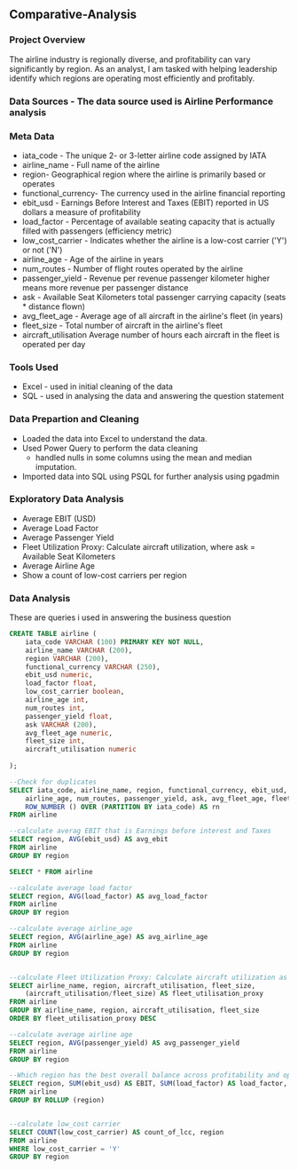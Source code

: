 ## Comparative-Analysis

### Project Overview
The airline industry is regionally diverse, and profitability can vary significantly by region. As an analyst, I am tasked with helping leadership identify which regions are operating most efficiently and profitably.

### Data Sources - The data source used is Airline Performance analysis

### Meta Data
-  iata_code - The unique 2- or 3-letter airline code assigned by IATA
- airline_name - Full name of the airline
- region- Geographical region where the airline is primarily based or operates
- functional_currency- The currency used in the airline financial reporting
- ebit_usd - Earnings Before Interest and Taxes (EBIT) reported in US dollars  a measure of profitability
- load_factor - Percentage of available seating capacity that is actually filled with passengers (efficiency metric)
- low_cost_carrier - Indicates whether the airline is a low-cost carrier ('Y') or not ('N')
- airline_age - Age of the airline in years
- num_routes - Number of flight routes operated by the airline
- passenger_yield	- Revenue per revenue passenger kilometer  higher means more revenue per passenger distance
- ask - Available Seat Kilometers total passenger carrying capacity (seats * distance flown)
- avg_fleet_age - Average age of all aircraft in the airline's fleet (in years)
- fleet_size - Total number of aircraft in the airline's fleet
- aircraft_utilisation  Average number of hours each aircraft in the fleet is operated per day


### Tools Used
- Excel - used in initial cleaning of the data
- SQL - used in analysing the data and answering the question statement

### Data Prepartion and Cleaning
- Loaded the data into Excel to understand the data.
- Used Power Query to perform the data cleaning
    - handled nulls in some columns using the mean and median imputation.
- Imported data into SQL using PSQL for further analysis using pgadmin

### Exploratory Data Analysis
- Average EBIT (USD)
- Average Load Factor
- Average Passenger Yield
- Fleet Utilization Proxy: Calculate aircraft utilization, where ask = Available Seat Kilometers
- Average Airline Age
- Show a count of low-cost carriers per region

### Data Analysis
These are queries i used in answering the business question
```sql
CREATE TABLE airline (
	iata_code VARCHAR (100) PRIMARY KEY NOT NULL,
	airline_name VARCHAR (200),
	region VARCHAR (200),
	functional_currency VARCHAR (250),
	ebit_usd numeric,
	load_factor float,
	low_cost_carrier boolean,
	airline_age int,
	num_routes int,
	passenger_yield float,
	ask VARCHAR (200),
	avg_fleet_age numeric,
	fleet_size int,
	aircraft_utilisation numeric
	
);

--Check for duplicates
SELECT iata_code, airline_name, region, functional_currency, ebit_usd, load_factor, low_cost_carrier,
	airline_age, num_routes, passenger_yield, ask, avg_fleet_age, fleet_size, aircraft_utilisation,
	ROW_NUMBER () OVER (PARTITION BY iata_code) AS rn
FROM airline

--calculate averag EBIT that is Earnings before interest and Taxes
SELECT region, AVG(ebit_usd) AS avg_ebit
FROM airline
GROUP BY region 

SELECT * FROM airline

--calculate average load factor
SELECT region, AVG(load_factor) AS avg_load_factor
FROM airline
GROUP BY region 

--calculate average airline_age
SELECT region, AVG(airline_age) AS avg_airline_age
FROM airline
GROUP BY region 


--calculate Fleet Utilization Proxy: Calculate aircraft utilization as ask / fleet_size
SELECT airline_name, region, aircraft_utilisation, fleet_size,
	(aircraft_utilisation/fleet_size) AS fleet_utilisation_proxy
FROM airline
GROUP BY airline_name, region, aircraft_utilisation, fleet_size 
ORDER BY fleet_utilisation_proxy DESC

--calculate average airline age 
SELECT region, AVG(passenger_yield) AS avg_passenger_yield
FROM airline
GROUP BY region 

--Which region has the best overall balance across profitability and operational efficiency?
SELECT region, SUM(ebit_usd) AS EBIT, SUM(load_factor) AS load_factor, SUM(passenger_yield) AS passenger_yield
FROM airline
GROUP BY ROLLUP (region)


--calculate low_cost carrier
SELECT COUNT(low_cost_carrier) AS count_of_lcc, region
FROM airline
WHERE low_cost_carrier = 'Y'
GROUP BY region
```
